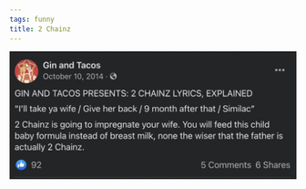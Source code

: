 ```yaml
---
tags: funny
title: 2 Chainz
---
```


![2chainz.png](https://raw.githubusercontent.com/muneer78/muneer78.github.io/master/images/2chainz.png)
